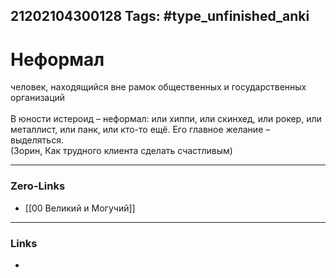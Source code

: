 21202104300128
Tags: #type_unfinished_anki
---
# Неформал

человек, находящийся вне рамок общественных и государственных организаций<br><br>В юности истероид – неформал: или хиппи, или скинхед, или рокер, или металлист, или панк, или кто-то ещё. Его главное желание – выделяться.<br>(Зорин, Как трудного клиента сделать счастливым)

---
### Zero-Links
- [[00 Великий и Могучий]]
---
### Links
-